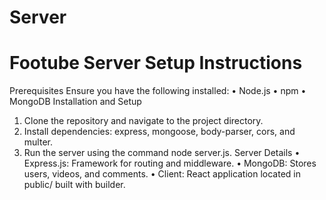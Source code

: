 # Server

# Footube Server Setup Instructions
Prerequisites
Ensure you have the following installed:
•	Node.js
•	npm
•	MongoDB
Installation and Setup
1.	Clone the repository and navigate to the project directory.
2.	Install dependencies: express, mongoose, body-parser, cors, and multer.
3.	Run the server using the command node server.js.
Server Details
•	Express.js: Framework for routing and middleware.
•	MongoDB: Stores users, videos, and comments.
•	Client: React application located in public/ built with builder.

